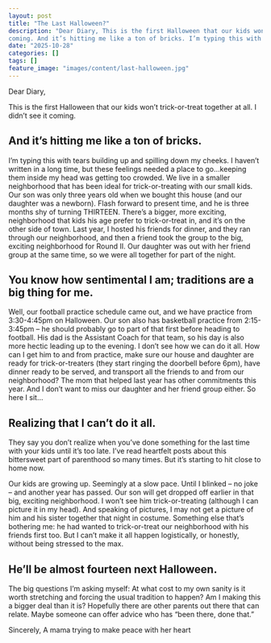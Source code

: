 ```yaml
---
layout: post
title: "The Last Halloween?"
description: "Dear Diary, This is the first Halloween that our kids won’t trick-or-treat together at all. I didn’t see it
coming. And it’s hitting me like a ton of bricks. I’m typing this with tears building up and spilling down my cheeks."
date: "2025-10-28"
categories: []
tags: []
feature_image: "images/content/last-halloween.jpg"
---
```


Dear Diary,

This is the first Halloween that our kids won’t trick-or-treat together at all. I didn’t see it
coming.

## And it’s hitting me like a ton of bricks.
I’m typing this with tears building up and spilling down my cheeks. I haven’t written in a
long time, but these feelings needed a place to go…keeping them inside my head was
getting too crowded.
We live in a smaller neighborhood that has been ideal for trick-or-treating with our small
kids. Our son was only three years old when we bought this house (and our daughter
was a newborn). Flash forward to present time, and he is three months shy of turning
THIRTEEN. There’s a bigger, more exciting, neighborhood that kids his age prefer to
trick-or-treat in, and it’s on the other side of town.
Last year, I hosted his friends for dinner, and they ran through our neighborhood, and
then a friend took the group to the big, exciting neighborhood for Round II. Our daughter
was out with her friend group at the same time, so we were all together for part of the
night.
## You know how sentimental I am; traditions are a big thing for me.
Well, our football practice schedule came out, and we have practice from 3:30-4:45pm
on Halloween. Our son also has basketball practice from 2:15-3:45pm – he should
probably go to part of that first before heading to football. His dad is the Assistant Coach
for that team, so his day is also more hectic leading up to the evening.
I don’t see how we can do it all.
How can I get him to and from practice, make sure our house and daughter are ready
for trick-or-treaters (they start ringing the doorbell before 6pm), have dinner ready to be
served, and transport all the friends to and from our neighborhood? The mom that
helped last year has other commitments this year. And I don’t want to miss our daughter
and her friend group either.
So here I sit…
## Realizing that I can’t do it all.
They say you don’t realize when you’ve done something for the last time with your kids
until it’s too late. I’ve read heartfelt posts about this bittersweet part of parenthood so
many times. But it’s starting to hit close to home now.

Our kids are growing up. Seemingly at a slow pace. Until I blinked – no joke – and
another year has passed. Our son will get dropped off earlier in that big, exciting
neighborhood. I won’t see him trick-or-treating (although I can picture it in my head).
And speaking of pictures, I may not get a picture of him and his sister together that night
in costume.
Something else that’s bothering me: he had wanted to trick-or-treat our neighborhood
with his friends first too. But I can’t make it all happen logistically, or honestly, without
being stressed to the max.
## He’ll be almost fourteen next Halloween.
The big questions I’m asking myself: At what cost to my own sanity is it worth stretching
and forcing the usual tradition to happen? Am I making this a bigger deal than it is?
Hopefully there are other parents out there that can relate. Maybe someone can offer
advice who has “been there, done that.”

Sincerely,
A mama trying to make peace with her heart
